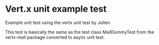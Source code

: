 # Vert.x unit example test

Example unit test using the vertx unit test by Julien.

This test is basically the same as the test class MailDummyTest from the vertx-mail package converted to async unit test.
